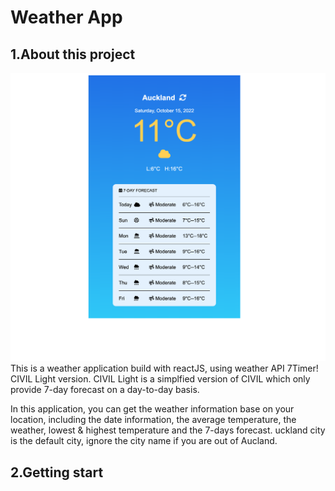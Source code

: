 # Weather App
## 1.About this project
![image](https://github.com/2005lya/2005lya/blob/main/Screen%20Shot%202022-10-15%20at%2011.30.40%20AM.png)
This is a weather application build with reactJS, using weather API 7Timer! CIVIL Light version. CIVIL Light is a simplfied version of CIVIL which only provide 7-day forecast on a day-to-day basis.   

In this application, you can get the weather information base on your location, including the date information, the average temperature, the weather, lowest & highest temperature and the 7-days forecast. uckland city is the default city, ignore the city name if you are out of Aucland. 


## 2.Getting start

